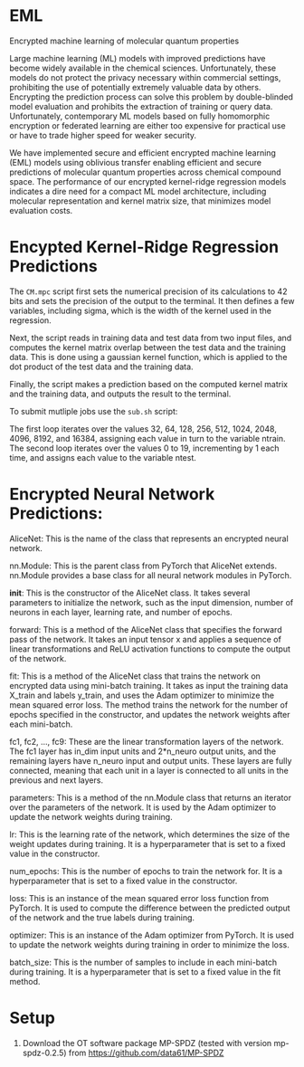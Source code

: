 # EML
Encrypted machine learning of molecular quantum properties

Large machine learning (ML) models with improved predictions have become widely available in the chemical sciences. 
Unfortunately, these models do not protect the privacy necessary within commercial settings, prohibiting the use of potentially extremely valuable data by others. Encrypting the prediction process can solve this problem by double-blinded model evaluation and prohibits the extraction of training or query data.
Unfortunately, contemporary ML models based on fully homomorphic encryption or federated learning are either too expensive for practical use or have to trade higher speed for weaker security. 

We have implemented secure and efficient encrypted machine learning (EML) models using oblivious transfer enabling efficient and secure predictions of molecular quantum properties across chemical compound space. The performance of our encrypted kernel-ridge regression models indicates a dire need for a compact ML model architecture, including molecular representation and kernel matrix size, that minimizes model evaluation costs.

# Encypted Kernel-Ridge Regression Predictions

The `CM.mpc` script first sets the numerical precision of its calculations to 42 bits and sets the precision of the output to the terminal. It then defines a few variables, including sigma, which is the width of the kernel used in the regression.

Next, the script reads in training data and test data from two input files, and computes the kernel matrix overlap between the test data and the training data. This is done using a gaussian kernel function, which is applied to the dot product of the test data and the training data.

Finally, the script makes a prediction based on the computed kernel matrix and the training data, and outputs the result to the terminal. 


To submit mutliple jobs use
the `sub.sh` script:

The first loop iterates over the values 32, 64, 128, 256, 512, 1024, 2048, 4096, 8192, and 16384, assigning each value in turn to the variable ntrain. The second loop iterates over the values 0 to 19, incrementing by 1 each time, and assigns each value to the variable ntest.


# Encrypted Neural Network Predictions:

AliceNet: This is the name of the class that represents an encrypted neural network.

nn.Module: This is the parent class from PyTorch that AliceNet extends. nn.Module provides a base class for all neural network modules in PyTorch.

__init__: This is the constructor of the AliceNet class. It takes several parameters to initialize the network, such as the input dimension, number of neurons in each layer, learning rate, and number of epochs.

forward: This is a method of the AliceNet class that specifies the forward pass of the network. It takes an input tensor x and applies a sequence of linear transformations and ReLU activation functions to compute the output of the network.

fit: This is a method of the AliceNet class that trains the network on encrypted data using mini-batch training. It takes as input the training data X_train and labels y_train, and uses the Adam optimizer to minimize the mean squared error loss. The method trains the network for the number of epochs specified in the constructor, and updates the network weights after each mini-batch.

fc1, fc2, ..., fc9: These are the linear transformation layers of the network. The fc1 layer has in_dim input units and 2*n_neuro output units, and the remaining layers have n_neuro input and output units. These layers are fully connected, meaning that each unit in a layer is connected to all units in the previous and next layers.

parameters: This is a method of the nn.Module class that returns an iterator over the parameters of the network. It is used by the Adam optimizer to update the network weights during training.

lr: This is the learning rate of the network, which determines the size of the weight updates during training. It is a hyperparameter that is set to a fixed value in the constructor.

num_epochs: This is the number of epochs to train the network for. It is a hyperparameter that is set to a fixed value in the constructor.

loss: This is an instance of the mean squared error loss function from PyTorch. It is used to compute the difference between the predicted output of the network and the true labels during training.

optimizer: This is an instance of the Adam optimizer from PyTorch. It is used to update the network weights during training in order to minimize the loss.

batch_size: This is the number of samples to include in each mini-batch during training. It is a hyperparameter that is set to a fixed value in the fit method.

# Setup

1) Download the OT software package MP-SPDZ (tested with version mp-spdz-0.2.5) from https://github.com/data61/MP-SPDZ

